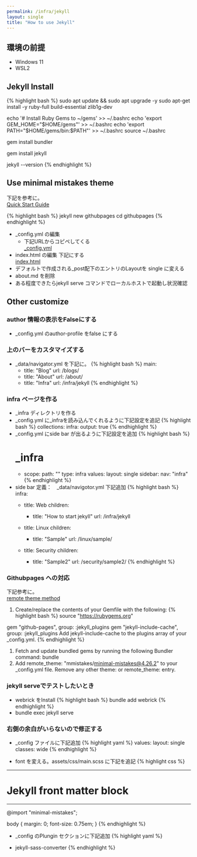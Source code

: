```yaml
---
permalink: /infra/jekyll
layout: single
title: "How to use Jekyll"
---
```


## 環境の前提

* Windows 11
* WSL2

## Jekyll Install

{% highlight bash %}
sudo apt update && sudo apt upgrade -y
sudo apt-get install -y ruby-full build-essential zlib1g-dev

echo '# Install Ruby Gems to ~/gems' >> ~/.bashrc
echo 'export GEM_HOME="$HOME/gems"' >> ~/.bashrc
echo 'export PATH="$HOME/gems/bin:$PATH"' >> ~/.bashrc
source ~/.bashrc

gem install bundler

gem install jekyll

jekyll --version
{% endhighlight %}

## Use minimal mistakes theme

下記を参考に。  
[Quick Start Guide](https://mmistakes.github.io/minimal-mistakes/docs/quick-start-guide/#starting-from-jekyll-new)

{% highlight bash %}
jekyll new githubpages
cd githubpages
{% endhighlight %}
* _config.yml の編集
  * 下記URLからコピペしてくる  
[_config.yml](https://github.com/mmistakes/minimal-mistakes/blob/master/_config.yml)
* index.html の編集
下記にする  
[index.html](https://github.com/mmistakes/minimal-mistakes/blob/master/index.html)
* デフォルトで作成される_post配下のエントリのLayoutを single に変える
* about.md を削除
* ある程度できたらjekyll serve コマンドでローカルホストで起動し状況確認

## Other customize

### author 情報の表示をFalseにする
* _config.yml のauthor-profile をfalse にする

### 上のバーをカスタマイズする
* _data/navigator.yml を下記に。
{% highlight bash %}
main:
  - title: "Blog"
    url: /blogs/
  - title: "About"
    url: /about/
  - title: "Infra"
    url: /infra/jekyll
{% endhighlight %}
### infra ページを作る
* _infra ディレクトリを作る
* _config.yml に_infraを読み込んでくれるように下記設定を追記
{% highlight bash %}
collections:
  infra:
    output: true
{% endhighlight %}
* _config.yml にside bar が出るように下記設定を追加
{% highlight bash %}
  # _infra
  - scope:
      path: ""
      type: infra
    values:
      layout: single
      sidebar:
        nav: "infra"
{% endhighlight %}
* side bar 定義：　_data/navigotor.yml 下記追加
{% highlight bash %}
infra:
  - title: Web
    children:
      - title: "How to start jekyll"
        url: /infra/jekyll

  - title: Linux
    children:
      - title: "Sample"
        url: /linux/sample/

  - title: Security
    children:
      - title: "Sample2"
        url: /security/sample2/
{% endhighlight %}

### Githubpages への対応
下記参考に。  
[remote theme method](https://github.com/mmistakes/minimal-mistakes?tab=readme-ov-file#remote-theme-method)

1. Create/replace the contents of your Gemfile with the following:
{% highlight bash %}
source "https://rubygems.org"

gem "github-pages", group: :jekyll_plugins
gem "jekyll-include-cache", group: :jekyll_plugins
Add jekyll-include-cache to the plugins array of your _config.yml.
{% endhighlight %}
1. Fetch and update bundled gems by running the following Bundler command:
bundle
1. Add remote_theme: "mmistakes/minimal-mistakes@4.26.2" to your _config.yml file. Remove any other theme: or remote_theme: entry.

### jekyll serveでテストしたいとき
* webrick をInstall
{% highlight bash %}
bundle add webrick
{% endhighlight %}
* bundle exec jekyll serve

### 右側の余白がいらないので修正する

* _config ファイルに下記追加
{% highlight yaml %}
    values:
      layout: single
      classes: wide
{% endhighlight %}

* font を変える。assets/css/main.scss に下記を追記
{% highlight css %}
---
# Jekyll front matter block
---

@import "minimal-mistakes"; 

body {
    margin: 0;
    font-size: 0.75em;
}
{% endhighlight %}
  * _config のPlungin セクションに下記追加
{% highlight yaml %}
  - jekyll-sass-converter
{% endhighlight %}



